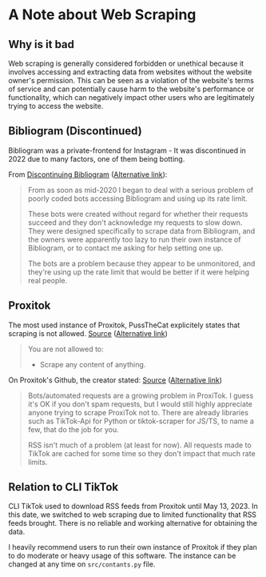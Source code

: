 # A Note about Web Scraping

## Why is it bad

Web scraping is generally considered forbidden or unethical because it involves accessing and extracting data from websites without the website owner's permission. This can be seen as a violation of the website's terms of service and can potentially cause harm to the website's performance or functionality, which can negatively impact other users who are legitimately trying to access the website.


## Bibliogram (Discontinued)

Bibliogram was a private-frontend for Instagram - It was discontinued in 2022 due to many factors, one of them being botting.

From [Discontinuing Bibliogram](https://cadence.moe/blog/2022-09-01-discontinuing-bibliogram) ([Alternative link](https://web.archive.org/web/20230513150354/https://cadence.moe/blog/2022-09-01-discontinuing-bibliogram)):
> From as soon as mid-2020 I began to deal with a serious problem of poorly coded bots accessing Bibliogram and using up its rate limit. 
>
> These bots were created without regard for whether their requests succeed and they don't acknowledge my requests to slow down. They were designed specifically to scrape data from Bibliogram, and the owners were apparently too lazy to run their own instance of Bibliogram, or to contact me asking for help setting one up. 
>
> The bots are a problem because they appear to be unmonitored, and they're using up the rate limit that would be better if it were helping real people.

## Proxitok

The most used instance of Proxitok, PussTheCat explicitely states that scraping is not allowed. [Source](https://pussthecat.org/tos/) ([Alternative link](https://web.archive.org/web/20230513151425/https://pussthecat.org/tos/))

> You are not allowed to:
> - Scrape any content of anything.

On Proxitok's Github, the creator stated:
[Source](https://github.com/pablouser1/ProxiTok/issues/84) ([Alternative link](https://web.archive.org/web/20230513151833/https://github.com/pablouser1/ProxiTok/issues/84))

> Bots/automated requests are a growing problem in ProxiTok. I guess it's OK if you don't spam requests, but I would still highly appreciate anyone trying to scrape ProxiTok not to. There are already libraries such as TikTok-Api for Python or tiktok-scraper for JS/TS, to name a few, that do the job for you.
>
> RSS isn't much of a problem (at least for now). All requests made to TikTok are cached for some time so they don't impact that much rate limits.

## Relation to CLI TikTok

CLI TikTok used to download RSS feeds from Proxitok until May 13, 2023. In this date, we switched to web scraping due to limited functionality that RSS feeds brought. There is no reliable and working alternative for obtaining the data.

I heavily recommend users to run their own instance of Proxitok if they plan to do moderate or heavy usage of this software. The instance can be changed at any time on `src/contants.py` file.
